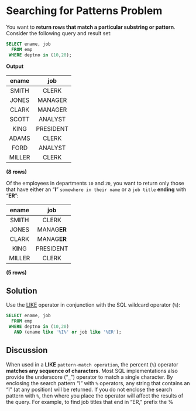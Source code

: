 # Searching for Patterns Problem

You want to **return rows that match a particular substring or pattern**. Consider the following query and result set:

```SQL
SELECT ename, job
  FROM emp
 WHERE deptno in (10,20);
```

**Output**

|ename  |    job|
|:-----:|:----------:|
|SMITH  | CLERK|
|JONES  | MANAGER|
|CLARK  | MANAGER|
|SCOTT  | ANALYST|
|KING   | PRESIDENT|
|ADAMS  | CLERK|
|FORD   | ANALYST|
|MILLER | CLERK|

**(8 rows)**

Of the employees in departments `10` and `20`, you want to return only those that have either an “**I**” `somewhere in their name` or a `job title` **ending** with “**ER**”:

|ename  |    job|
|:-----:|:----------:|
|SM**I**TH  | CLERK|
|JONES  | MANAG**ER**|
|CLARK  | MANAG**ER**|
|K**I**NG   | PRESIDENT|
|M**I**LLER | CLERK|

**(5 rows)**

## Solution

Use the [LIKE](https://github.com/lpinzari/sql-psql-udy/blob/master/01_basic_sql/15_like.md) operator in conjunction with the SQL wildcard operator (`%`):

```SQL
SELECT ename, job
  FROM emp
 WHERE deptno in (10,20)
   AND (ename like '%I%' or job like '%ER');
```

## Discussion

When used in a **LIKE** `pattern-match operation`, the percent (`%`) operator **matches any sequence of characters**. Most SQL implementations also provide the underscore (“`_`”) operator to match a single character. By enclosing the search pattern “I” with `%` operators, any string that contains an “I” (at any position) will be returned. If you do not enclose the search pattern with `%`, then where you place the operator will affect the results of the query. For example, to find job titles that end in “ER,” prefix the %
